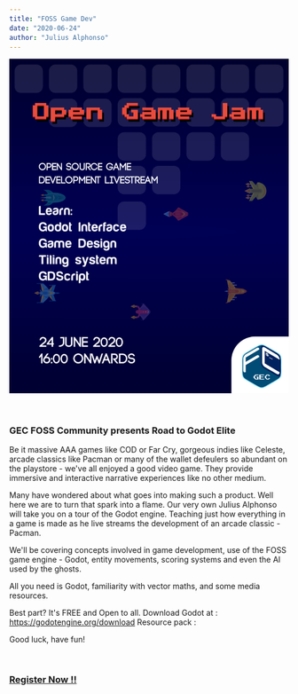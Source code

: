 ```yaml
---
title: "FOSS Game Dev"
date: "2020-06-24"
author: "Julius Alphonso"
---
```


![Picture of members and audience](./images/foss-game-dev-poster.jpeg)

<br>

### GEC FOSS Community presents Road to Godot Elite

Be it massive AAA games like COD or Far Cry, gorgeous indies like Celeste, arcade classics like Pacman or many of the wallet defeulers so abundant on the playstore - we've all enjoyed a good video game. They provide immersive and interactive narrative experiences like no other medium.

Many have wondered about what goes into making such a product. Well here we are to turn that spark into a flame. Our very own Julius Alphonso will take you on a tour of the Godot engine. Teaching just how everything in a game is made as he live streams the development of an arcade classic - Pacman.

We'll be covering concepts involved in game development, use of the FOSS game engine - Godot, entity movements, scoring systems and even the AI used by the ghosts.

All you need is Godot, familiarity with vector maths, and some media resources.

Best part? It's FREE and Open to all.
Download Godot at : https://godotengine.org/download
Resource pack :

Good luck, have fun!

<br>

### **[Register Now !!](/register)**

<br>
